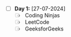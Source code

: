 - [ ] **Day 1:** [27-07-2024]
  - <input type="checkbox" disabled> Coding Ninjas
  - <input type="checkbox" disabled> LeetCode
  - <input type="checkbox" disabled> GeeksforGeeks
